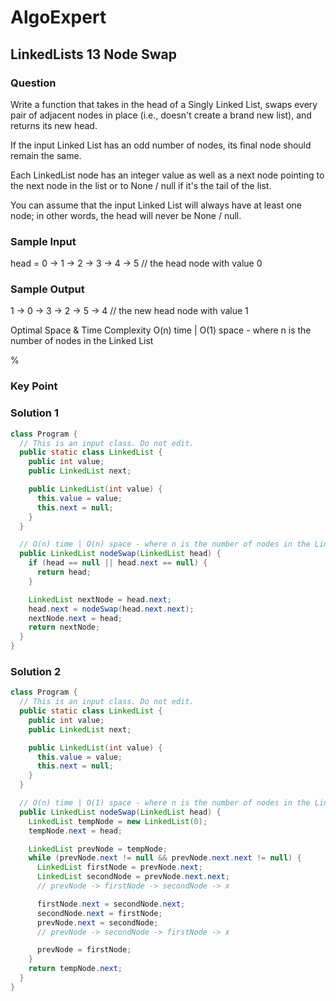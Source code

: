 # AlgoExpert

## LinkedLists 13 Node Swap

### Question

Write a function that takes in the head of a Singly Linked List, swaps every pair of adjacent nodes in place (i.e., doesn't create a brand new list), and returns its new head.

If the input Linked List has an odd number of nodes, its final node should remain the same.

Each LinkedList node has an integer value as well as a next node pointing to the next node in the list or to None / null if it's the tail of the list.

You can assume that the input Linked List will always have at least one node; in other words, the head will never be None / null.

### Sample Input

head = 0 -> 1 -> 2 -> 3 -> 4 -> 5 // the head node with value 0

### Sample Output

1 -> 0 -> 3 -> 2 -> 5 -> 4 // the new head node with value 1

Optimal Space & Time Complexity
O(n) time | O(1) space - where n is the number of nodes in the Linked List

%

### Key Point

### Solution 1

```java
class Program {
  // This is an input class. Do not edit.
  public static class LinkedList {
    public int value;
    public LinkedList next;

    public LinkedList(int value) {
      this.value = value;
      this.next = null;
    }
  }

  // O(n) time | O(n) space - where n is the number of nodes in the Linked List
  public LinkedList nodeSwap(LinkedList head) {
    if (head == null || head.next == null) {
      return head;
    }

    LinkedList nextNode = head.next;
    head.next = nodeSwap(head.next.next);
    nextNode.next = head;
    return nextNode;
  }
}

```

### Solution 2

```java
class Program {
  // This is an input class. Do not edit.
  public static class LinkedList {
    public int value;
    public LinkedList next;

    public LinkedList(int value) {
      this.value = value;
      this.next = null;
    }
  }

  // O(n) time | O(1) space - where n is the number of nodes in the Linked List
  public LinkedList nodeSwap(LinkedList head) {
    LinkedList tempNode = new LinkedList(0);
    tempNode.next = head;

    LinkedList prevNode = tempNode;
    while (prevNode.next != null && prevNode.next.next != null) {
      LinkedList firstNode = prevNode.next;
      LinkedList secondNode = prevNode.next.next;
      // prevNode -> firstNode -> secondNode -> x

      firstNode.next = secondNode.next;
      secondNode.next = firstNode;
      prevNode.next = secondNode;
      // prevNode -> secondNode -> firstNode -> x

      prevNode = firstNode;
    }
    return tempNode.next;
  }
}

```
